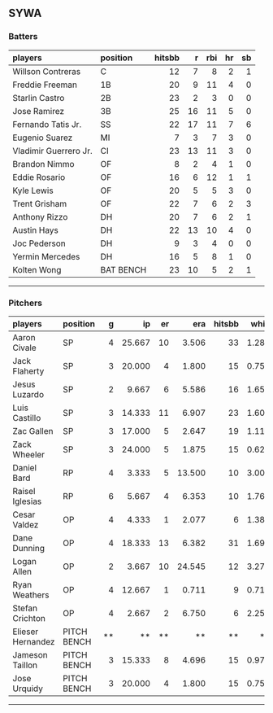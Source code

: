 ## SYWA

### Batters

 
|players               |position  | hitsbb|  r| rbi| hr| sb| 
|:---------------------|:---------|------:|--:|---:|--:|--:| 
|Willson Contreras     |C         |     12|  7|   8|  2|  1| 
|Freddie Freeman       |1B        |     20|  9|  11|  4|  0| 
|Starlin Castro        |2B        |     23|  2|   3|  0|  0| 
|Jose Ramirez          |3B        |     25| 16|  11|  5|  0| 
|Fernando Tatis Jr.    |SS        |     22| 17|  11|  7|  6| 
|Eugenio Suarez        |MI        |      7|  3|   7|  3|  0| 
|Vladimir Guerrero Jr. |CI        |     23| 13|  11|  3|  0| 
|Brandon Nimmo         |OF        |      8|  2|   4|  1|  0| 
|Eddie Rosario         |OF        |     16|  6|  12|  1|  1| 
|Kyle Lewis            |OF        |     20|  5|   5|  3|  0| 
|Trent Grisham         |OF        |     22|  7|   6|  2|  3| 
|Anthony Rizzo         |DH        |     20|  7|   6|  2|  1| 
|Austin Hays           |DH        |     22| 13|  10|  4|  0| 
|Joc Pederson          |DH        |      9|  3|   4|  0|  0| 
|Yermin Mercedes       |DH        |     16|  5|   8|  1|  0| 
|Kolten Wong           |BAT BENCH |     23| 10|   5|  2|  1| 


* * *

### Pitchers

 
|players           |position    |  g|     ip| er|    era| hitsbb|  whip| so|  w| sv| 
|:-----------------|:-----------|--:|------:|--:|------:|------:|-----:|--:|--:|--:| 
|Aaron Civale      |SP          |  4| 25.667| 10|  3.506|     33| 1.286| 17|  2|  0| 
|Jack Flaherty     |SP          |  3| 20.000|  4|  1.800|     15| 0.750| 21|  3|  0| 
|Jesus Luzardo     |SP          |  2|  9.667|  6|  5.586|     16| 1.655|  9|  0|  0| 
|Luis Castillo     |SP          |  3| 14.333| 11|  6.907|     23| 1.605| 10|  0|  0| 
|Zac Gallen        |SP          |  3| 17.000|  5|  2.647|     19| 1.118| 18|  1|  0| 
|Zack Wheeler      |SP          |  3| 24.000|  5|  1.875|     15| 0.625| 23|  2|  0| 
|Daniel Bard       |RP          |  4|  3.333|  5| 13.500|     10| 3.000|  3|  1|  1| 
|Raisel Iglesias   |RP          |  6|  5.667|  4|  6.353|     10| 1.765|  4|  0|  3| 
|Cesar Valdez      |OP          |  4|  4.333|  1|  2.077|      6| 1.385|  5|  0|  3| 
|Dane Dunning      |OP          |  4| 18.333| 13|  6.382|     31| 1.691| 23|  1|  0| 
|Logan Allen       |OP          |  2|  3.667| 10| 24.545|     12| 3.273|  2|  0|  0| 
|Ryan Weathers     |OP          |  4| 12.667|  1|  0.711|      9| 0.711| 10|  1|  0| 
|Stefan Crichton   |OP          |  4|  2.667|  2|  6.750|      6| 2.250|  2|  0|  1| 
|Elieser Hernandez |PITCH BENCH | **|     **| **|     **|     **|    **| **| **| **| 
|Jameson Taillon   |PITCH BENCH |  3| 15.333|  8|  4.696|     15| 0.978| 19|  1|  0| 
|Jose Urquidy      |PITCH BENCH |  3| 20.000|  4|  1.800|     15| 0.750|  9|  3|  0| 


* * *


